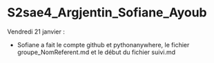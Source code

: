 # S2sae4_Argjentin_Sofiane_Ayoub
Vendredi 21 janvier :
  - Sofiane a fait le compte github et pythonanywhere, le fichier groupe_NomReferent.md et le début du fichier suivi.md
